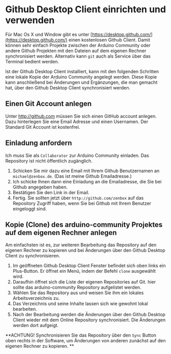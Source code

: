 # Github Desktop Client einrichten und verwenden

Für Mac Os X und Window gibt es unter [https://desktop.github.com/](https://desktop.github.com/) einen kostenlosen Github Client. Damit können sehr einfach Projekte zwischen der Arduino Community oder andere Github Projekten mit den Dateien auf dem eigenen Rechner synchronisiert werden.
Alternativ kann `git` auch als Service über das Terminal bedient werden.

Ist der Github Desktop Client installiert, kann mit den folgenden Schritten eine lokale Kopie der Arduino Community angelegt werden. Diese Kopie  kann anschließend bei Änderungen und Ergänzungen, die man gemacht hat, über den Github Desktop Client synchronisiert werden.

## Einen Git Account anlegen
Unter http://github.com müssen Sie sich einen GitHub account anlegen. Dazu hinterlegen Sie eine Email Adresse  und einen Usernamen. Der Standard Git Account ist kostenfrei.

## Einladung anfordern
Ich muss Sie als `Collaborator` zur Arduino Community einladen. Das Repository ist nicht öffentlich zugänglich. 
1. Schicken Sie mir dazu eine Email mit Ihrem Github Benutzernamen an `michael@zenbox.de`. (Das ist meine Github Emailadresse.) 
2. Ich schicke Ihnen dann eine Einladung an die Emailadresse, die Sie bei Github angegeben haben.
3. Bestätigen Sie den Link in der Email.
4. Fertig. Sie sollten jetzt über `http://github.com/zenbox` auf das Repository Zugriff haben, wenn Sie bei Github mit Ihrem Benutzer eingeloggt sind.

## Kopie (Clone) des arduino-community Projektes auf dem eigenen Rechner anlegen
Am einfachsten ist es, zur weiteren Bearbeitung das Repository auf den eigenen Rechner zu kopieren und bei Änderungen über den Github Desktop Client zu synchronisieren.

1. Im geöffneten Github Desktop Client Fenster befindet sich oben links ein Plus-Button. Er öffnet ein Menü, indem der Befehl `clone` ausgewählt wird.
2. Daraufhin öffnet sich die Liste der eigenen Repositories auf Git. hier sollte das arduino-community Repository aufgelistet werden.
3. Wählen Sie das Repository aus und weisen Sie ihm ein lokales Arbeitsverzeichnis zu.
4. Das Verzeichnis und seine Inhalte lassen sich wie gewohnt lokal bearbeiten.
5. Nach der Bearbeitung werden die Änderungen über den Github Desktop Client wieder mit dem Online Repository synchronisiert. Die Änderungen werden dort aufgeigt.

**ACHTUNG! Synchronisieren Sie das Repository über den `Sync` Button oben rechts in der Software, um Änderungen von anderen zunächst auf den eigenen Rechner zu kopieren. ** 